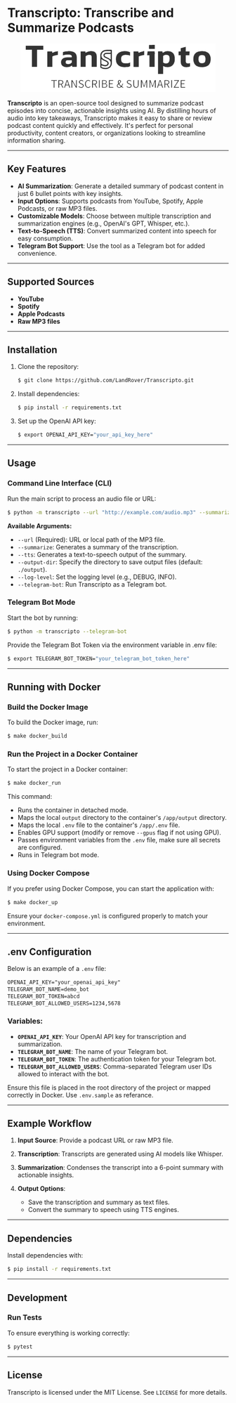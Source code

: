 # Transcripto: Transcribe and Summarize Podcasts

<div align="center">
   <img src="static/images/logo.png" alt="Transcripto Logo" />
</div>

**Transcripto** is an open-source tool designed to summarize podcast episodes into concise, actionable insights using AI. By distilling hours of audio into key takeaways, Transcripto makes it easy to share or review podcast content quickly and effectively. It's perfect for personal productivity, content creators, or organizations looking to streamline information sharing.

---

## Key Features

- **AI Summarization**: Generate a detailed summary of podcast content in just 6 bullet points with key insights.
- **Input Options**: Supports podcasts from YouTube, Spotify, Apple Podcasts, or raw MP3 files.
- **Customizable Models**: Choose between multiple transcription and summarization engines (e.g., OpenAI's GPT, Whisper, etc.).
- **Text-to-Speech (TTS)**: Convert summarized content into speech for easy consumption.
- **Telegram Bot Support**: Use the tool as a Telegram bot for added convenience.

---

## Supported Sources

- **YouTube**
- **Spotify**
- **Apple Podcasts**
- **Raw MP3 files**

---

## Installation

1. Clone the repository:
   ```bash
   $ git clone https://github.com/LandRover/Transcripto.git
   ```

2. Install dependencies:
   ```bash
   $ pip install -r requirements.txt
   ```

3. Set up the OpenAI API key:
   ```bash
   $ export OPENAI_API_KEY="your_api_key_here"
   ```

---

## Usage

### Command Line Interface (CLI)

Run the main script to process an audio file or URL:

```bash
$ python -m transcripto --url "http://example.com/audio.mp3" --summarize
```

**Available Arguments:**

- `--url` (Required): URL or local path of the MP3 file.
- `--summarize`: Generates a summary of the transcription.
- `--tts`: Generates a text-to-speech output of the summary.
- `--output-dir`: Specify the directory to save output files (default: `./output`).
- `--log-level`: Set the logging level (e.g., DEBUG, INFO).
- `--telegram-bot`: Run Transcripto as a Telegram bot.

### Telegram Bot Mode

Start the bot by running:
```bash
$ python -m transcripto --telegram-bot
```
Provide the Telegram Bot Token via the environment variable in .env file:
```bash
$ export TELEGRAM_BOT_TOKEN="your_telegram_bot_token_here"
```

---

## Running with Docker

### Build the Docker Image

To build the Docker image, run:
```bash
$ make docker_build
```

### Run the Project in a Docker Container

To start the project in a Docker container:
```bash
$ make docker_run
```

This command:
- Runs the container in detached mode.
- Maps the local `output` directory to the container's `/app/output` directory.
- Maps the local `.env` file to the container's `/app/.env` file.
- Enables GPU support (modify or remove `--gpus` flag if not using GPU).
- Passes environment variables from the `.env` file, make sure all secrets are configured.
- Runs in Telegram bot mode.


### Using Docker Compose

If you prefer using Docker Compose, you can start the application with:
```bash
$ make docker_up
```
Ensure your `docker-compose.yml` is configured properly to match your environment.

---

## .env Configuration

Below is an example of a `.env` file:

```env
OPENAI_API_KEY="your_openai_api_key"
TELEGRAM_BOT_NAME=demo_bot
TELEGRAM_BOT_TOKEN=abcd
TELEGRAM_BOT_ALLOWED_USERS=1234,5678
```

### Variables:

- **`OPENAI_API_KEY`**: Your OpenAI API key for transcription and summarization.
- **`TELEGRAM_BOT_NAME`**: The name of your Telegram bot.
- **`TELEGRAM_BOT_TOKEN`**: The authentication token for your Telegram bot.
- **`TELEGRAM_BOT_ALLOWED_USERS`**: Comma-separated Telegram user IDs allowed to interact with the bot.

Ensure this file is placed in the root directory of the project or mapped correctly in Docker.
Use `.env.sample` as referance.

---

## Example Workflow

1. **Input Source**:
   Provide a podcast URL or raw MP3 file.

2. **Transcription**:
   Transcripts are generated using AI models like Whisper.

3. **Summarization**:
   Condenses the transcript into a 6-point summary with actionable insights.

4. **Output Options**:
   - Save the transcription and summary as text files.
   - Convert the summary to speech using TTS engines.

---


## Dependencies

Install dependencies with:
```bash
$ pip install -r requirements.txt
```

---

## Development

### Run Tests
To ensure everything is working correctly:
```bash
$ pytest
```

---

## License

Transcripto is licensed under the MIT License. See `LICENSE` for more details.
